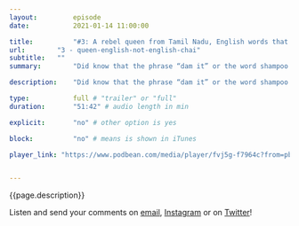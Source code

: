 ```yaml
---
layout:         episode
date: 			2021-01-14 11:00:00

title: 			"#3: A rebel queen from Tamil Nadu, English words that are not really English, and how the British got desis addicted to chai"
url:        "3 - queen-english-not-english-chai"
subtitle: 	""
summary: 		"Did know that the phrase “dam it” or the word shampoo has its roots in colonial India? Ever heard of Velu Nachiyar, the first queen in the subcontinent to wage war against the British? We also explore how chai came to India and how the desis got addicted to it."

description: 	"Did know that the phrase “dam it” or the word shampoo has its roots in colonial India? Ever heard of Velu Nachiyar, the first queen in the subcontinent to wage war against the British? We also explore how chai came to India and how the desis got addicted to it."

type:			full # "trailer" or "full"
duration: 		"51:42" # audio length in min

explicit: 		"no" # other option is yes

block: 			"no" # means is shown in iTunes

player_link: "https://www.podbean.com/media/player/fvj5g-f7964c?from=pb6admin&download=1&version=1&auto=0&share=1&download=1&rtl=0&fonts=Helvetica&skin=1&pfauth=&btn-skin=107"


---
```


{{page.description}}



Listen and send your comments on [email](mailto:threedesithings@gmail.com), [Instagram](https://instagram.com/threedesithings) or on [Twitter](https://twitter.com/threedesithings)!